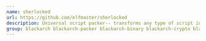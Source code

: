 ```yaml
---
name: sherlocked
url: https://github.com/elfmaster/sherlocked
description: Universal script packer-- transforms any type of script into a protected ELF executable, encrypted with anti-debugging.
group: blackarch blackarch-packer blackarch-binary blackarch-crypto blackarch-backdoor
---
```

